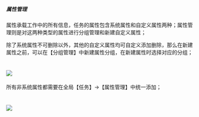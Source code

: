 #####  属性管理

属性承载工作中的所有信息，任务的属性包含系统属性和自定义属性两种；属性管理则是对这两种类型的属性进行分组管理和新建自定义属性；

除了系统属性不可删除以外，其他的自定义属性均可自定义添加删除，那么在新建属性之前，可以在【分组管理】中新建属性分组，在新建属性时选择对应的分组；

# ![](/assets/01-任务类型-属性管理-分组管理1.png)

所有非系统属性都需要在全局【任务】→【属性管理】中统一添加；

# ![](/assets/01-任务类型-属性管理-新建属性1.png)



